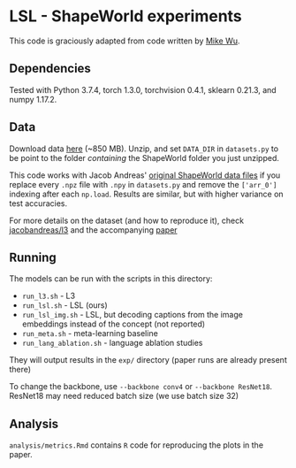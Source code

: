 # LSL - ShapeWorld experiments

This code is graciously adapted from code written by [Mike Wu](https://www.mikehwu.com/).

## Dependencies

Tested with Python 3.7.4, torch 1.3.0, torchvision 0.4.1, sklearn 0.21.3, and numpy 1.17.2.

## Data

Download data [here](http://nlp.stanford.edu/data/muj/shapeworld_4k.zip)
(~850 MB). Unzip, and set `DATA_DIR` in `datasets.py` to be
point to the folder *containing* the ShapeWorld folder you just unzipped.

This code works with Jacob Andreas' [original ShapeWorld data
files](http://people.eecs.berkeley.edu/~jda/data/shapeworld.tar.gz) if you replace
every `.npz` file with `.npy` in `datasets.py` and remove the `['arr_0']` indexing after each `np.load`.
Results are similar, but with higher variance on test accuracies.

For more details on the dataset (and how to reproduce it), check
[jacobandreas/l3](https://github.com/jacobandreas/l3) and the accompanying
[paper](https://arxiv.org/abs/1711.00482)

## Running

The models can be run with the scripts in this directory:

- `run_l3.sh` - L3
- `run_lsl.sh` - LSL (ours)
- `run_lsl_img.sh` - LSL, but decoding captions from the image embeddings
    instead of the concept (not reported)
- `run_meta.sh` - meta-learning baseline
- `run_lang_ablation.sh` - language ablation studies

They will output results in the `exp/` directory (paper runs are already present there)

To change the backbone, use `--backbone conv4` or `--backbone ResNet18`. ResNet18 may need reduced batch size (we use batch size 32)

## Analysis

`analysis/metrics.Rmd` contains `R` code for reproducing the plots in the
paper.
